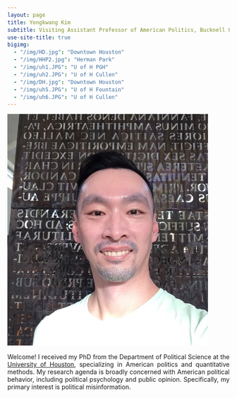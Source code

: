 ```yaml
---
layout: page
title: Yongkwang Kim
subtitle: Visiting Assistant Professor of American Politics, Bucknell University
use-site-title: true
bigimg:
  - "/img/HD.jpg": "Downtown Houston"
  - "/img/HHP2.jpg": "Herman Park"
  - "/img/uh1.JPG": "U of H PGH"
  - "/img/uh2.JPG": "U of H Cullen"
  - "/img/DH.jpg": "Downtown Houston"
  - "/img/uh5.JPG": "U of H Fountain"
  - "/img/uh6.JPG": "U of H Cullen"
---
```


<img src="/img/kp7.jpg" class="wrap align-right" alt="k profile">

<p align="justify">Welcome! I received my PhD from the Department of Political Science at the <a href="https://www.uh.edu/class/political-science/" target="_blank">University of Houston</a>, specializing in American politics and quantitative methods. My research agenda is broadly concerned with American political behavior, including political psychology and public opinion. Specifically, my primary interest is political misinformation.


  
